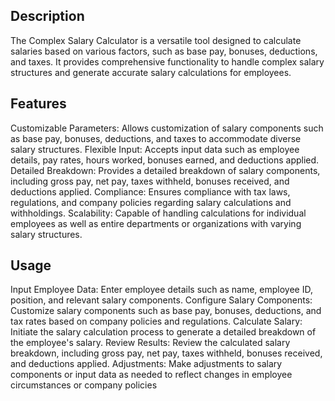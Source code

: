 ## Description
The Complex Salary Calculator is a versatile tool designed to calculate salaries based on various factors, such as base pay, bonuses, deductions, and taxes. It provides comprehensive functionality to handle complex salary structures and generate accurate salary calculations for employees.

## Features
Customizable Parameters: Allows customization of salary components such as base pay, bonuses, deductions, and taxes to accommodate diverse salary structures.
Flexible Input: Accepts input data such as employee details, pay rates, hours worked, bonuses earned, and deductions applied.
Detailed Breakdown: Provides a detailed breakdown of salary components, including gross pay, net pay, taxes withheld, bonuses received, and deductions applied.
Compliance: Ensures compliance with tax laws, regulations, and company policies regarding salary calculations and withholdings.
Scalability: Capable of handling calculations for individual employees as well as entire departments or organizations with varying salary structures.
## Usage
Input Employee Data: Enter employee details such as name, employee ID, position, and relevant salary components.
Configure Salary Components: Customize salary components such as base pay, bonuses, deductions, and tax rates based on company policies and regulations.
Calculate Salary: Initiate the salary calculation process to generate a detailed breakdown of the employee's salary.
Review Results: Review the calculated salary breakdown, including gross pay, net pay, taxes withheld, bonuses received, and deductions applied.
Adjustments: Make adjustments to salary components or input data as needed to reflect changes in employee circumstances or company policies
